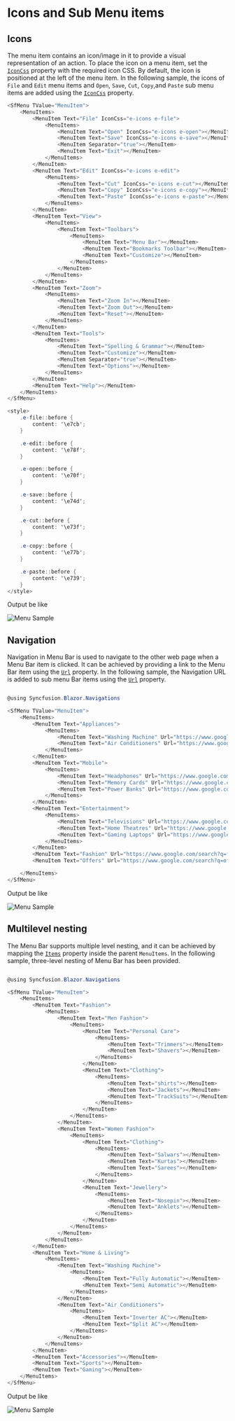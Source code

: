 # Icons and Sub Menu items

## Icons

The menu item contains an icon/image in it to provide a visual representation of an action.
To place the icon on a menu item, set the [`IconCss`](https://help.syncfusion.com/cr/blazor/Syncfusion.Blazor~Syncfusion.Blazor.Navigations.MenuItem~IconCss.html)
property with the required icon CSS. By default, the icon is positioned at the left of the
menu item. In the following sample, the icons of `File` and `Edit` menu items and `Open`,
`Save`, `Cut`, `Copy`,and `Paste` sub menu items are added using the [`IconCss`](https://help.syncfusion.com/cr/blazor/Syncfusion.Blazor~Syncfusion.Blazor.Navigations.MenuItem~IconCss.html) property.

```csharp
<SfMenu TValue="MenuItem">
    <MenuItems>
        <MenuItem Text="File" IconCss="e-icons e-file">
            <MenuItems>
                <MenuItem Text="Open" IconCss="e-icons e-open"></MenuItem>
                <MenuItem Text="Save" IconCss="e-icons e-save"></MenuItem>
                <MenuItem Separator="true"></MenuItem>
                <MenuItem Text="Exit"></MenuItem>
            </MenuItems>
        </MenuItem>
        <MenuItem Text="Edit" IconCss="e-icons e-edit">
            <MenuItems>
                <MenuItem Text="Cut" IconCss="e-icons e-cut"></MenuItem>
                <MenuItem Text="Copy" IconCss="e-icons e-copy"></MenuItem>
                <MenuItem Text="Paste" IconCss="e-icons e-paste"></MenuItem>
            </MenuItems>
        </MenuItem>
        <MenuItem Text="View">
            <MenuItems>
                <MenuItem Text="Toolbars">
                    <MenuItems>
                        <MenuItem Text="Menu Bar"></MenuItem>
                        <MenuItem Text="Bookmarks Toolbar"></MenuItem>
                        <MenuItem Text="Customize"></MenuItem>
                    </MenuItems>
                </MenuItem>
            </MenuItems>
        </MenuItem>
        <MenuItem Text="Zoom">
            <MenuItems>
                <MenuItem Text="Zoom In"></MenuItem>
                <MenuItem Text="Zoom Out"></MenuItem>
                <MenuItem Text="Reset"></MenuItem>
            </MenuItems>
        </MenuItem>
        <MenuItem Text="Tools">
            <MenuItems>
                <MenuItem Text="Spelling & Grammar"></MenuItem>
                <MenuItem Text="Customize"></MenuItem>
                <MenuItem Separator="true"></MenuItem>
                <MenuItem Text="Options"></MenuItem>
            </MenuItems>
        </MenuItem>
        <MenuItem Text="Help"></MenuItem>
    </MenuItems>
</SfMenu>

<style>
    .e-file::before {
        content: '\e7cb';
    }

    .e-edit::before {
        content: '\e78f';
    }

    .e-open::before {
        content: '\e70f';
    }

    .e-save::before {
        content: '\e74d';
    }

    .e-cut::before {
        content: '\e73f';
    }

    .e-copy::before {
        content: '\e77b';
    }

    .e-paste::before {
        content: '\e739';
    }
</style>
```

Output be like

![Menu Sample](./images/icons.png)

## Navigation

Navigation in Menu Bar is used to navigate to the other web page when a Menu Bar item is clicked.
It can be achieved by providing a link to the Menu Bar item using the [`Url`](https://help.syncfusion.com/cr/blazor/Syncfusion.Blazor~Syncfusion.Blazor.Navigations.MenuItem~Url.html) property. In the following sample,
the Navigation URL is added to sub menu Bar items using the [`Url`](https://help.syncfusion.com/cr/blazor/Syncfusion.Blazor~Syncfusion.Blazor.Navigations.MenuItem~Url.html) property.

```csharp

@using Syncfusion.Blazor.Navigations

<SfMenu TValue="MenuItem">
    <MenuItems>
        <MenuItem Text="Appliances">
            <MenuItems>
                <MenuItem Text="Washing Machine" Url="https://www.google.com/search?q=washing+machine"></MenuItem>
                <MenuItem Text="Air Conditioners" Url="https://www.google.com/search?q=air+conditioners"></MenuItem>
            </MenuItems>
        </MenuItem>
        <MenuItem Text="Mobile">
            <MenuItems>
                <MenuItem Text="Headphones" Url="https://www.google.com/search?q=headphones"></MenuItem>
                <MenuItem Text="Memory Cards" Url="https://www.google.com/search?q=memory+cards"></MenuItem>
                <MenuItem Text="Power Banks" Url="https://www.google.com/search?q=power+banks"></MenuItem>
            </MenuItems>
        </MenuItem>
        <MenuItem Text="Entertainment">
            <MenuItems>
                <MenuItem Text="Televisions" Url="https://www.google.com/search?q=televisions"></MenuItem>
                <MenuItem Text="Home Theatres" Url="https://www.google.com/search?q=home+theatres"></MenuItem>
                <MenuItem Text="Gaming Laptops" Url="https://www.google.com/search?q=gaming+laptops"></MenuItem>
            </MenuItems>
        </MenuItem>
        <MenuItem Text="Fashion" Url="https://www.google.com/search?q=fashion"></MenuItem>
        <MenuItem Text="Offers" Url="https://www.google.com/search?q=offers"></MenuItem>

    </MenuItems>
</SfMenu>
```

Output be like

![Menu Sample](./images/navigation.png)

## Multilevel nesting

The Menu Bar supports multiple level nesting, and it can be achieved by mapping the [`Items`](https://help.syncfusion.com/cr/blazor/Syncfusion.Blazor~Syncfusion.Blazor.Navigations.MenuItem~Items.html)
property inside the parent `MenuItems`.
In the following sample, three-level nesting of Menu Bar has been provided.

```csharp

@using Syncfusion.Blazor.Navigations

<SfMenu TValue="MenuItem">
    <MenuItems>
        <MenuItem Text="Fashion">
            <MenuItems>
                <MenuItem Text="Men Fashion">
                    <MenuItems>
                        <MenuItem Text="Personal Care">
                            <MenuItems>
                                <MenuItem Text="Trimmers"></MenuItem>
                                <MenuItem Text="Shavers"></MenuItem>
                            </MenuItems>
                        </MenuItem>
                        <MenuItem Text="Clothing">
                            <MenuItems>
                                <MenuItem Text="shirts"></MenuItem>
                                <MenuItem Text="Jackets"></MenuItem>
                                <MenuItem Text="TrackSuits"></MenuItem>
                            </MenuItems>
                        </MenuItem>
                    </MenuItems>
                </MenuItem>
                <MenuItem Text="Women Fashion">
                    <MenuItems>
                        <MenuItem Text="Clothing">
                            <MenuItems>
                                <MenuItem Text="Salwars"></MenuItem>
                                <MenuItem Text="Kurtas"></MenuItem>
                                <MenuItem Text="Sarees"></MenuItem>
                            </MenuItems>
                        </MenuItem>
                        <MenuItem Text="Jewellery">
                            <MenuItems>
                                <MenuItem Text="Nosepin"></MenuItem>
                                <MenuItem Text="Anklets"></MenuItem>
                            </MenuItems>
                        </MenuItem>
                    </MenuItems>
                </MenuItem>
            </MenuItems>
        </MenuItem>
        <MenuItem Text="Home & Living">
            <MenuItems>
                <MenuItem Text="Washing Machine">
                    <MenuItems>
                        <MenuItem Text="Fully Automatic"></MenuItem>
                        <MenuItem Text="Semi Automatic"></MenuItem>
                    </MenuItems>
                </MenuItem>
                <MenuItem Text="Air Conditioners">
                    <MenuItems>
                        <MenuItem Text="Inverter AC"></MenuItem>
                        <MenuItem Text="Split AC"></MenuItem>
                    </MenuItems>
                </MenuItem>
            </MenuItems>
        </MenuItem>
        <MenuItem Text="Accessories"></MenuItem>
        <MenuItem Text="Sports"></MenuItem>
        <MenuItem Text="Gaming"></MenuItem>
    </MenuItems>
</SfMenu>
```

Output be like

![Menu Sample](./images/multilevel.png)
